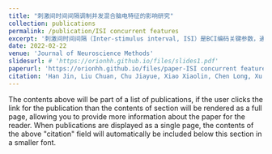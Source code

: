 ```yaml
---
title: "刺激间时间间隔调制并发混合脑电特征的影响研究"
collection: publications
permalink: /publication/ISI concurrent features
excerpt: '刺激间时间间隔（Inter-stimulus interval, ISI）是BCI编码关键参数，通过影响目标刺激的空间临近干扰和试次间重叠程度等因素，对脑电特征的诱发效果，以及算法的分类识别效果产生影响，直接决定了BCI系统的编码效率和系统性能。本工作以时-频混合多址实验范式为基础，围绕所提出的并发混合脑电特征，将ISI从-175ms到0ms以25ms为步长等间隔变化，研究ISI对并发混合脑电特征及BCI系统性能的影响，探究进一步提升系统性能的可行方法。相关研究工作以第一作者身份发表在神经工程领域著名期刊Journal of Neuroscience Methods。'
date: 2022-02-22
venue: 'Journal of Neuroscience Methods'
slidesurl: # 'https://orionhh.github.io/files/slides1.pdf'
paperurl: 'https://orionhh.github.io/files/paper-ISI concurrent features.pdf'
citation: 'Han Jin, Liu Chuan, Chu Jiayue, Xiao Xiaolin, Chen Long, Xu Minpeng, Ming Dong. (2022). &quot;Effects of inter-stimulus intervals on concurrent P300 and SSVEP features for hybrid brain-computer interfaces.&quot; <i>Journal of Neuroscience Methods</i>. 372: 109535.(SCI: 000788121200005).'
---
```


The contents above will be part of a list of publications, if the user clicks the link for the publication than the contents of section will be rendered as a full page, allowing you to provide more information about the paper for the reader. When publications are displayed as a single page, the contents of the above "citation" field will automatically be included below this section in a smaller font.